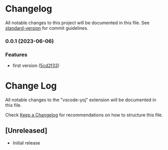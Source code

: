 # Changelog

All notable changes to this project will be documented in this file. See [standard-version](https://github.com/conventional-changelog/standard-version) for commit guidelines.

### 0.0.1 (2023-06-06)


### Features

* first version ([5cd2f33](https://github.com/HuanCheng65/vscode-yoj-extension/commit/5cd2f338fa8bcb09457a2f27f24f5fcb5c93185b))

# Change Log

All notable changes to the "vscode-yoj" extension will be documented in this file.

Check [Keep a Changelog](http://keepachangelog.com/) for recommendations on how to structure this file.

## [Unreleased]

- Initial release